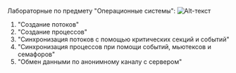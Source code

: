 Лабораторные по предмету "Операционные системы":
![Alt-текст](https://volprodazha.ru/wp-content/uploads/2022/12/kot-2.webp)
1. "Создание потоков"
2. "Создание процессов"
2. "Синхронизация потоков с помощью критических секций и событий"
4. "Синхронизация процессов при помощи событий, мьютексов и семафоров"
5. "Обмен данными по анонимному каналу с сервером"
